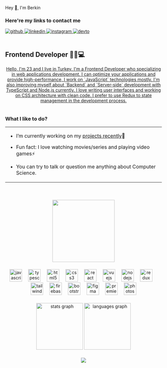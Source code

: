 <p align="left">Hey 👋, I'm Berkin</p>

### <div align="left">Here're my links to contact me</div>  
  <div align="left">
    <a href="https://github.com/berkinkinay" target="_blank">
    <img src=https://img.shields.io/badge/github-%2324292e.svg?&style=for-the-badge&logo=github&logoColor=white alt=github style="margin-bottom: 5px;" />
    </a>
    <a href="https://www.linkedin.com/in/berkin-k%C4%B1nay-04a137228/" target="_blank">
    <img src=https://img.shields.io/badge/linkedin-%231E77B5.svg?&style=for-the-badge&logo=linkedin&logoColor=white alt=linkedin style="margin-bottom: 5px;" />
    </a>
    <a href="https://www.instagram.com/berkinkinay/" target="_blank">
    <img src=https://img.shields.io/badge/instagram-%23000000.svg?&style=for-the-badge&logo=instagram&logoColor=white alt=instagram style="margin-bottom: 5px;" />
    </a>
    <a href="https://dev.to/berkinkinay" target="_blank">
    <img src=https://img.shields.io/badge/dev.to-%2308090A.svg?&style=for-the-badge&logo=dev.to&logoColor=white alt=devto style="margin-bottom: 5px;" />
    </a>  
  </div>
  
<br/>  

## <div align="left"> Frontend Developer 👨‍💻💻</div>  
<ins>
<div align="center">
   Hello, I'm 23 and I live in Turkey. I'm a Frontend Developer who specializing in web applications development.
   I can optimize your applications and provide high-performance,
   I work on `JavaScript` technologies mostly.
   I'm also improving myself about `Backend` and `Server-side` development with TypeScript and Node.js currently. I love writing user interfaces and working on CSS architecture with clean code. I prefer to use Redux to state management in the development process.
</div>
</ins>
<br/>  

### <div align="left">What I like to do?</div>  
<table><tr><td valign="left" width="100%">

- I’m currently working on my [projects recently](https://berkinkinay.dev/Portfolio)🚀  
   
- Fun fact: I love watching movies/series and playing video games⚡

- You can try to talk or question me anything about Computer Science.
  
</table>  

<br/>  

###

<div align="center">
  <img height="200" src="https://user-images.githubusercontent.com/29578451/250303110-cbd8fd7d-eca5-42ce-abb9-069f34e6547f.png"  />
</div>

###

<div align="center">
  <img src="https://cdn.jsdelivr.net/gh/devicons/devicon/icons/javascript/javascript-original.svg" height="40" alt="javascript logo"  />
  <img width="12" />
  <img src="https://cdn.jsdelivr.net/gh/devicons/devicon/icons/typescript/typescript-original.svg" height="40" alt="typescript logo"  />
  <img width="12" />
  <img src="https://cdn.jsdelivr.net/gh/devicons/devicon/icons/html5/html5-original.svg" height="40" alt="html5 logo"  />
  <img width="12" />
  <img src="https://cdn.jsdelivr.net/gh/devicons/devicon/icons/css3/css3-original.svg" height="40" alt="css3 logo"  />
  <img width="12" />
  <img src="https://cdn.jsdelivr.net/gh/devicons/devicon/icons/react/react-original.svg" height="40" alt="react logo"  />
  <img width="12" />
  <img src="https://cdn.jsdelivr.net/gh/devicons/devicon/icons/vuejs/vuejs-original.svg" height="40" alt="vuejs logo"  />
  <img width="12" />
  <img src="https://cdn.jsdelivr.net/gh/devicons/devicon/icons/nodejs/nodejs-original.svg" height="40" alt="nodejs logo"  />
  <img width="12" />
  <img src="https://cdn.jsdelivr.net/gh/devicons/devicon/icons/redux/redux-original.svg" height="40" alt="redux logo"  />
  <img width="12" />
  <img src="https://cdn.jsdelivr.net/gh/devicons/devicon/icons/tailwindcss/tailwindcss-original-wordmark.svg" height="40" alt="tailwindcss logo"  />
  <img width="12" />
  <img src="https://cdn.jsdelivr.net/gh/devicons/devicon/icons/firebase/firebase-plain.svg" height="40" alt="firebase logo"  />
  <img width="12" />
  <img src="https://cdn.jsdelivr.net/gh/devicons/devicon/icons/bootstrap/bootstrap-original.svg" height="40" alt="bootstrap logo"  />
  <img width="12" />
  <img src="https://cdn.jsdelivr.net/gh/devicons/devicon/icons/figma/figma-original.svg" height="40" alt="figma logo"  />
  <img width="12" />
  <img src="https://cdn.jsdelivr.net/gh/devicons/devicon/icons/premierepro/premierepro-plain.svg" height="40" alt="premierepro logo"  />
  <img width="12" />
  <img src="https://cdn.jsdelivr.net/gh/devicons/devicon/icons/photoshop/photoshop-plain.svg" height="40" alt="photoshop logo"  />
</div>

###

<div align="center">
  <img src="https://github-readme-stats.vercel.app/api?username=berkinkinay&hide_title=false&hide_rank=false&show_icons=true&include_all_commits=true&count_private=true&disable_animations=false&theme=dracula&locale=en&hide_border=false&order=1" height="150" alt="stats graph"  />
  <img src="https://github-readme-stats.vercel.app/api/top-langs?username=berkinkinay&locale=en&hide_title=false&layout=compact&card_width=320&langs_count=5&theme=dracula&hide_border=false&order=2" height="150" alt="languages graph"  />
</div>

###

<div align="center">
  <img src="https://profile-counter.glitch.me/berkinkinay/count.svg?"  />
</div>
